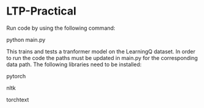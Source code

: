 # LTP-Practical

Run code by using the following command:

python main.py

This trains and tests a tranformer model on the LearningQ dataset. In order to run the code the paths must be updated in main.py for the corresponding data path.
The following libraries need to be installed:

pytorch

nltk

torchtext
